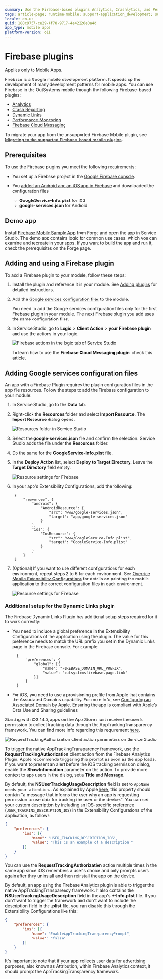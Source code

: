```yaml
---
summary: Use the Firebase-based plugins Analytics, Crashlytics, and Performance to implement common development patterns in your mobile apps.
tags: article-page; runtime-mobile; support-application_development; support-Mobile_Apps; support-Mobile_Apps-featured
locale: en-us
guid: 188c9757-ce29-4f78-9717-4e42226e0a4d
app_type: mobile apps
platform-version: o11
---
```


# Firebase plugins

<div class="info" markdown="1">

Applies only to Mobile Apps.

</div>

Firebase is a Google mobile development platform. It speeds up the development of many development patterns for mobile apps. You can use Firebase in the OutSystems mobile through the following Firebase-based plugins:

* [Analytics](https://www.outsystems.com/forge/component-overview/10704/firebase-analytics-plugin)
* [Crash Reporting](https://www.outsystems.com/forge/Component_Overview.aspx?ProjectId=10705)
* [Dynamic Links](https://www.outsystems.com/forge/component-overview/10988/dynamic-links-plugin-firebase)
* [Performance Monitoring](https://www.outsystems.com/forge/Component_Overview.aspx?ProjectId=10706)
* [Firebase Cloud Messaging](https://www.outsystems.com/forge/component-overview/12174/cloud-messaging-plugin-firebase)

<div class="info" markdown="1">

To migrate your app from the unsupported Firebase Mobile plugin, see [Migrating to the supported Firebase-based mobile plugins](https://success.outsystems.com/Support/Enterprise_Customers/Upgrading/Migrating_to_the_supported_Firebase-based_mobile_plugins).

</div>

## Prerequisites

To use the Firebase plugins you meet the following requirements:

* You set up a Firebase project in the [Google Firebase console](https://console.firebase.google.com/).

* You [added an Android and an iOS app in Firebase](https://support.google.com/firebase/answer/9326094?hl=en) and downloaded the configuration files:

    * **GoogleService-Info.plist** for iOS
    * **google-services.json** for Android

## Demo app

Install [Firebase Mobile Sample App](https://www.outsystems.com/forge/component_overview.aspx?projectid=10707&projectname=firebase-mobile-sample-app) from Forge and open the app in Service Studio. The demo app contains logic for common use cases, which you can examine and recreate in your apps. If you want to build the app and run it, check the prerequisites on the Forge page.

## Adding and using a Firebase plugin

To add a Firebase plugin to your module, follow these steps:

1. Install the plugin and reference it in your module. See [Adding plugins](../intro.md#adding-plugins) for detailed instructions.

1. Add the [Google services configuration files](#adding-google-services-configuration-files) to the module.

    <div class="info" markdown="1">

    You need to add the Google services configuration files only for the first Firebase plugin in your module. The next Firebase plugin you add uses the same configuration files.

    </div>

1. In Service Studio, go to **Logic** > **Client Action** > **your Firebase plugin** and use the actions in your logic.

    ![Firebase actions in the logic tab of Service Studio](images/plugin-logic-tab-ss.png)

    <div class="info" markdown="1">

    To learn how to use the **Firebase Cloud Messaging plugin**, check this [article](firebase-messaging.md).

    </div>

## Adding Google services configuration files

An app with a Firebase Plugin requires the plugin configuration files in the app file resources. Follow the steps to add the Firebase configuration to your module:

1. In Service Studio, go to the **Data** tab.

1. Right-click the **Resources** folder and select **Import Resource**. The **Import Resource** dialog opens.

    ![Resources folder in Service Studio](images/resources-folder-ss.png)

1. Select the **google-services.json** file and confirm the selection. Service Studio adds the file under the **Resources** folder.

1. Do the same for the **GoogleService-Info.plist** file.

1. In the **Deploy Action** list, select **Deploy to Target Directory**. Leave the **Target Directory** field empty.

    ![Resource settings for Firebase](images/firebase-resources-ss.png)


1. In your app's Extensibility Configurations, add the following:

        {
            "resources": {
                "android": {
                    "AndroidResource": {
                        "src": "www/google-services.json",
                        "target": "app/google-services.json"
                    }
                },
                "ios": {
                    "IosResource": {
                        "src": "www/GoogleService-Info.plist",
                        "target": "GoogleService-Info.plist"
                    }
                }
            }
        }

1. (Optional) If you want to use different configurations for each environment, repeat steps 2 to 6 for each environment. See [Override Mobile Extensibility Configurations](../../../managing-the-applications-lifecycle/deploy-applications/override-extensibility-configurations.md) for details on pointing the mobile application to the correct configuration files in each environment.

    ![Resource settings for Firebase](images/firebase-multiple-configurations-ss.png)

### Additional setup for the Dynamic Links plugin

The Firebase Dynamic Links Plugin has additional setup steps required for it to work correctly:

* You need to include a global preference in the Extensibility Configurations of the application using the plugin. The value for this preference needs to match the URL prefix you set in the Dynamic Links page in the Firebase console. For example:

        {
            "preferences": {
                "global": [{
                    "name": "FIREBASE_DOMAIN_URL_PREFIX",
                    "value": "outsystemsfirebase.page.link"
                }]
            }
        }

* For iOS, you need to use a provisioning profile from Apple that contains the Associated Domains capability. For more info, see [Configuring an Associated Domain](https://developer.apple.com/documentation/xcode/configuring-an-associated-domain) by Apple. Ensuring the app is compliant with Apple’s Data Use and Sharing guidelines

Starting with iOS 14.5, apps on the App Store must receive the user’s permission to collect tracking data through the AppTrackingTransparency framework. You can find more info regarding this requirement [here](https://developer.apple.com/documentation/apptrackingtransparency).

![RequestTrackingAuthorization client action parameters on Service Studio](images/firebase-request-tracking-authorization.png)

To trigger the native AppTrackingTransparency framework, use the **RequestTrackingAuthorization** client action from the Firebase Analytics Plugin. Apple recommends triggering this prompt as soon as the app loads.
If you want to present an alert before the iOS tracking permission dialog, enable the **ShowInformation** parameter on the action. To provide more context to app users in the dialog, set a **Title** and **Message**.

By default, the **NSUserTrackingUsageDescription** field is set to `AppName needs your attention.`. As explained by Apple [here](https://developer.apple.com/documentation/apptrackingtransparency), this property should contain "a message that informs the user why an app is requesting permission to use data for tracking the user or the device.". You can set your custom description by including an iOS-specific preference (`USER_TRACKING_DESCRIPTION_IOS`) in the Extensibility Configurations of the application, as follows:

```JSON
{
    "preferences": {
        "ios": [{
            "name": "USER_TRACKING_DESCRIPTION_IOS",
            "value": "This is an example of a description."
        }]
    }
}
```

You can use the **RequestTrackingAuthorization** action multiple times in the same app since iOS remembers a user's choice and only prompts users again after they uninstall and then reinstall the app on the device.

By default, an app using the Firebase Analytics plugin is able to trigger the native AppTrackingTransparency framework. It also contains the **NSUserTrackingUsageDescription** field in the app's **\*-Info.plist** file. If you don't want to trigger the framework and don't want to include the description field in the **.plist** file, you can disable this through the Extensibility Configurations like this:

```JSON
{
    "preferences": {
        "ios": [{
            "name": "EnableAppTrackingTransparencyPrompt",
            "value": "false"
        }]
    }
}
```

It's important to note that if your app collects user data for advertising purposes, also known as Attribution, within Firebase Analytics context, it should prompt the AppTrackingTransparency framework.
